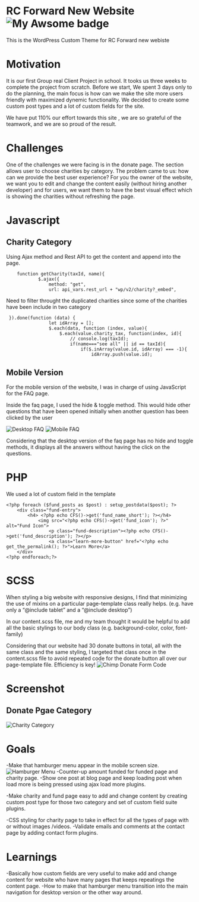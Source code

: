 # RC Forward New Website  ![My Awsome badge](https://img.shields.io/badge/%F0%9F%90%99-Awsome-red.svg)
This is the WordPress Custom Theme for RC Forward new webiste

# Motivation
It is our first Group real Client Project in school. It tooks us three weeks to complete the project from scratch. Before we start, We spent 3 days only to do the planning, the main focus is how can we make the site more users friendly with maximized dynemic functionality. We decided to create some custom post types and a lot of custom fields for the site.

We have put 110% our effort towards this site , we are so grateful of the teamwork, and we are so proud of the result.


# Challenges
One of the challenges we were facing is in the donate page. The section allows user to choose charities by category. The problem came to us: how can we provide the best user experience?
For you the owner of the website, we want you to edit and change the content easily (without hiring another developer) and for users, we want them to have the best visual effect which is showing the charities without refreshing the page.

# Javascript
## Charity Category
Using Ajax method and Rest API to get the content and append into the page.
```
    function getCharity(taxId, name){
            $.ajax({
                method: "get",
                url: api_vars.rest_url + "wp/v2/charity?_embed",
```
Need to filter throught the duplicated charities since some of the charities have been include in two category
```
 }).done(function (data) {
                let idArray = [];
                $.each(data, function (index, value){
                    $.each(value.charity_tax, function(index, id){
                        // console.log(taxId);
                        if(name==="see all" || id == taxId){
                            if($.inArray(value.id, idArray) === -1){
                                idArray.push(value.id);
```
## Mobile Version
For the mobile version of the website, I was in charge of using JavaScript for the FAQ page.

Inside the faq page, I used the hide & toggle method. This would hide other questions that have been opened initially when another question has been clicked by the user

![Desktop FAQ](readme-img/faq-desktop.png)
![Mobile FAQ](readme-img/faq.gif)

Considering that the desktop version of the faq page has no hide and toggle methods, it displays all the answers without having the click on the questions.

# PHP
We used a lot of custom field in the template
```
<?php foreach ($fund_posts as $post) : setup_postdata($post); ?>
	<div class="fund-entry">
		<h4> <?php echo CFS()->get('fund_name_short'); ?></h4>
			<img src="<?php echo CFS()->get('fund_icon'); ?>" alt="Fund Icon">
			    <p class="fund-description"><?php echo CFS()->get('fund_description'); ?></p>
				<a class="learn-more-button" href="<?php echo get_the_permalink(); ?>">Learn More</a>
	</div>
<?php endforeach;?>
```

# SCSS

When styling a big website with responsive designs, I find that minimizing the use of mixins on a particular page-template class really helps. (e.g. have only a “@include tablet” and a “@include desktop”)

In our content.scss file, me and my team thought it would be helpful to add all the basic stylings to our body class (e.g. background-color, color, font-family)

Considering that our website had 30 donate buttons in total, all with the same class and the  same styling, I targeted that class once in the content.scss file to avoid repeated code for the donate button all over our page-template file. Efficiency is key!
![Chimp Donate Form Code](readme-img/chimp-donate-form.png)

# Screenshot
## Donate Pgae Category
![Charity Category](readme-img/rcforward-category.gif)

# Goals
-Make that hamburger menu appear in the mobile screen size.
![Hamburger Menu](readme-img/hamburger-menu.gif)
-Counter-up amount funded for funded page and charity page.
-Show one post at blog page and keep loading post when load more is being pressed using ajax load more plugins.

-Make charity and fund page easy to add and change content by creating custom post type for those two category and set of custom field suite plugins.

-CSS styling for charity page to take in effect for all the types of page with or without images /videos.
-Validate emails and comments at the contact page by adding contact form plugins.


# Learnings
-Basically how custom fields are very useful to make add and change content for website who have many pages that keeps repeatings the content page.
-How to make that hamburger menu transition into the main navigation for desktop version or the other way around.
